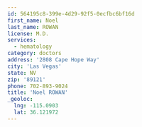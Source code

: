 ```yaml
---
id: 564195c8-399e-4d29-92f5-0ecfbc6bf16d
first_name: Noel
last_name: ROWAN
license: M.D.
services:
  - hematology
category: doctors
address: '2808 Cape Hope Way'
city: 'Las Vegas'
state: NV
zip: '89121'
phone: 702-893-9024
title: 'Noel ROWAN'
_geoloc:
  lng: -115.0903
  lat: 36.121972
---
```

